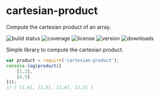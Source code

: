 # cartesian-product

Compute the cartesian product of an array.

![build status](http://img.shields.io/travis/izaakschroeder/cartesian-product.svg?style=flat)
![coverage](http://img.shields.io/coveralls/izaakschroeder/cartesian-product.svg?style=flat)
![license](http://img.shields.io/npm/l/cartesian-product.svg?style=flat)
![version](http://img.shields.io/npm/v/cartesian-product.svg?style=flat)
![downloads](http://img.shields.io/npm/dm/cartesian-product.svg?style=flat)

Simple library to compute the cartesian product.

```javascript
var product = require('cartesian-product');
console.log(product([
	[1,2],
	[4,5]
]));
// [ [1,4], [1,5], [2,4], [2,5] ]
```
